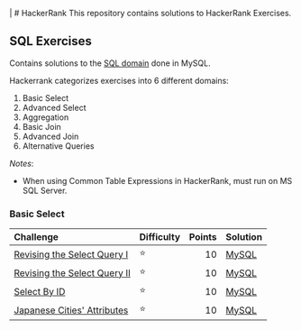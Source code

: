 |   # HackerRank
This repository contains solutions to HackerRank Exercises.

## SQL Exercises
Contains solutions to the [SQL domain](https://www.hackerrank.com/domains/sql) done in MySQL.

Hackerrank categorizes exercises into 6 different domains:
1. Basic Select
2. Advanced Select
3. Aggregation
4. Basic Join
5. Advanced Join
6. Alternative Queries


*Notes*:
- When using Common Table Expressions in HackerRank, must run on MS SQL Server.

### Basic Select

|   Challenge   |   Difficulty  |   Points  |   Solution    |
|   :--         |   :--         |   --:     |   :--         |
|   [Revising the Select Query I](https://www.hackerrank.com/challenges/revising-the-select-query/problem)  |   :star:   |   10  |   [MySQL](https://github.com/jaimiles23/hacker_rank/blob/master/sql/01_basic_select/01_revising_select_query_I.sql)
|   [Revising the Select Query II](https://www.hackerrank.com/challenges/revising-the-select-query-2/problem)   |   :star:  |   10  |   [MySQL](https://github.com/jaimiles23/hacker_rank/blob/master/sql/01_basic_select/02_revising_select_query_II.sql)
|   [Select By ID](https://www.hackerrank.com/challenges/select-by-id/problem)  |   :star:  |   10  |   [MySQL](https://github.com/jaimiles23/hacker_rank/blob/master/sql/01_basic_select/03_select_by_id.sql)
|   [Japanese Cities' Attributes](https://www.hackerrank.com/challenges/japanese-cities-attributes/problem) |   :star:  |   10  |   [MySQL](https://github.com/jaimiles23/hacker_rank/blob/master/sql/01_basic_select/04_japanese_city_attributes.sql)

